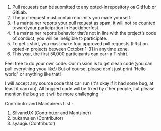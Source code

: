 1. Pull requests can be submitted to any opted-in repository on GitHub or GitLab.
2. The pull request must contain commits you made yourself.
3. If a maintainer reports your pull request as spam, it will not be counted toward your participation in Hacktoberfest.
4. If a maintainer reports behavior that’s not in line with the project’s code of conduct, you will be ineligible to participate.
5. To get a shirt, you must make four approved pull requests (PRs) on opted-in projects between October 1-31 in any time zone.
6. This year, the first 50,000 participants can earn a T-shirt.

Feel free to do your own code. Our mission is to get clean code (you can pull everything yyou like!)
But of course, please don't just print "Hello world" or anything like that!

I will accept any source code that can run (it's okay if it had some bug, at least it can run).
All bugged code will be fixed by other people, but please mention the bug so it will be more challenging


Contributor and Maintainers List :
1. SilvaneUX (Contributor and Mantainer)
2. bukanvalen (Contributor)
3. syaugis (Contributor)

